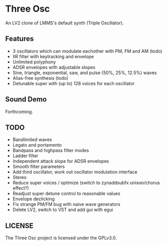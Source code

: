 # Three Osc

An LV2 clone of LMMS's default synth (Triple Oscillator).

## Features
* 3 oscillators which can modulate eachother with PM, FM and AM (todo)
* IIR filter with keytracking and envelope
* Unlimited polyphony
* ADSR envelopes with adjustable slopes
* Sine, triangle, exponential, saw, and pulse (50%, 25%, 12.5%) waves
* Alias-free synthesis (todo)
* Detunable super with (up to) 128 voices for each oscillator

## Sound Demo
Forthcoming.

## TODO
* Bandlimited waves
* Legato and portamento
* Bandpass and highpass filter modes
* Ladder filter
* Independent attack slope for ADSR envelopes
* Smooth filter parameters
* Add third oscillator, work out oscillator modulation interface
* Stereo
* Reduce super voices / optimize (switch to zynaddsubfx unison/chorus effect?)
* Readjust super detune control to reasonable values
* Envelope declicking
* Fix strange PM/FM bug with naive wave generators
* Delete LV2, switch to VST and add gui with egui

## LICENSE
The Three Osc project is licensed under the GPLv3.0.